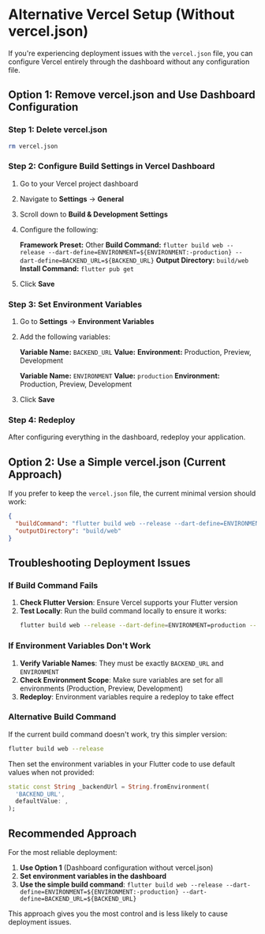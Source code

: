 # Alternative Vercel Setup (Without vercel.json)

If you're experiencing deployment issues with the `vercel.json` file, you can configure Vercel entirely through the dashboard without any configuration file.

## Option 1: Remove vercel.json and Use Dashboard Configuration

### Step 1: Delete vercel.json

```bash
rm vercel.json
```

### Step 2: Configure Build Settings in Vercel Dashboard

1. Go to your Vercel project dashboard
2. Navigate to **Settings** → **General**
3. Scroll down to **Build & Development Settings**
4. Configure the following:

   **Framework Preset:** Other
   **Build Command:** `flutter build web --release --dart-define=ENVIRONMENT=${ENVIRONMENT:-production} --dart-define=BACKEND_URL=${BACKEND_URL}`
   **Output Directory:** `build/web`
   **Install Command:** `flutter pub get`

5. Click **Save**

### Step 3: Set Environment Variables

1. Go to **Settings** → **Environment Variables**
2. Add the following variables:

   **Variable Name:** `BACKEND_URL`
   **Value:**
   **Environment:** Production, Preview, Development

   **Variable Name:** `ENVIRONMENT`
   **Value:** `production`
   **Environment:** Production, Preview, Development

3. Click **Save**

### Step 4: Redeploy

After configuring everything in the dashboard, redeploy your application.

## Option 2: Use a Simple vercel.json (Current Approach)

If you prefer to keep the `vercel.json` file, the current minimal version should work:

```json
{
  "buildCommand": "flutter build web --release --dart-define=ENVIRONMENT=${ENVIRONMENT:-production} --dart-define=BACKEND_URL=${BACKEND_URL}",
  "outputDirectory": "build/web"
}
```

## Troubleshooting Deployment Issues

### If Build Command Fails

1. **Check Flutter Version**: Ensure Vercel supports your Flutter version
2. **Test Locally**: Run the build command locally to ensure it works:
   ```bash
   flutter build web --release --dart-define=ENVIRONMENT=production --dart-define=BACKEND_URL=
   ```

### If Environment Variables Don't Work

1. **Verify Variable Names**: They must be exactly `BACKEND_URL` and `ENVIRONMENT`
2. **Check Environment Scope**: Make sure variables are set for all environments (Production, Preview, Development)
3. **Redeploy**: Environment variables require a redeploy to take effect

### Alternative Build Command

If the current build command doesn't work, try this simpler version:

```bash
flutter build web --release
```

Then set the environment variables in your Flutter code to use default values when not provided:

```dart
static const String _backendUrl = String.fromEnvironment(
  'BACKEND_URL',
  defaultValue: ,
);
```

## Recommended Approach

For the most reliable deployment:

1. **Use Option 1** (Dashboard configuration without vercel.json)
2. **Set environment variables in the dashboard**
3. **Use the simple build command**: `flutter build web --release --dart-define=ENVIRONMENT=${ENVIRONMENT:-production} --dart-define=BACKEND_URL=${BACKEND_URL}`

This approach gives you the most control and is less likely to cause deployment issues.

